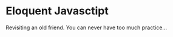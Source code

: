 Eloquent Javasctipt
==================

Revisiting an old friend. You can never have too much practice...
